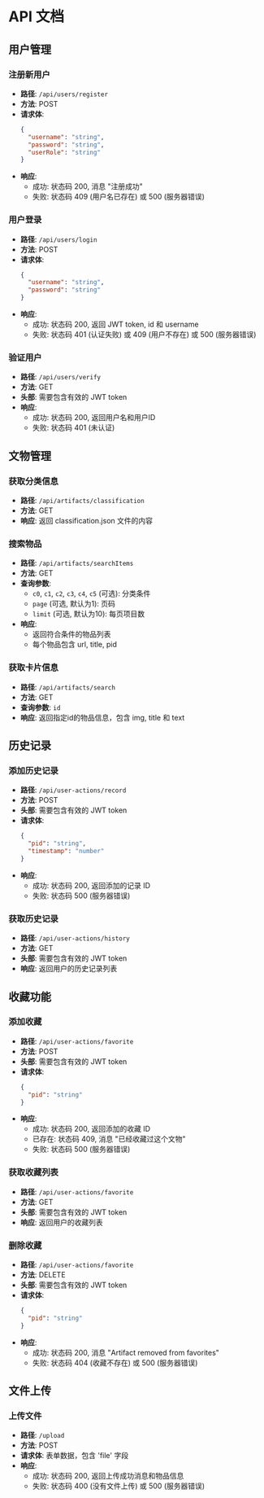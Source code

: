 # API 文档

## 用户管理

### 注册新用户
- **路径**: `/api/users/register`
- **方法**: POST
- **请求体**:
  ```json
  {
    "username": "string",
    "password": "string",
    "userRole": "string"
  }
  ```
- **响应**:
  - 成功: 状态码 200, 消息 "注册成功"
  - 失败: 状态码 409 (用户名已存在) 或 500 (服务器错误)

### 用户登录
- **路径**: `/api/users/login`
- **方法**: POST
- **请求体**:
  ```json
  {
    "username": "string",
    "password": "string"
  }
  ```
- **响应**:
  - 成功: 状态码 200, 返回 JWT token, id 和 username
  - 失败: 状态码 401 (认证失败) 或 409 (用户不存在) 或 500 (服务器错误)

### 验证用户
- **路径**: `/api/users/verify`
- **方法**: GET
- **头部**: 需要包含有效的 JWT token
- **响应**:
  - 成功: 状态码 200, 返回用户名和用户ID
  - 失败: 状态码 401 (未认证)

## 文物管理

### 获取分类信息
- **路径**: `/api/artifacts/classification`
- **方法**: GET
- **响应**: 返回 classification.json 文件的内容

### 搜索物品
- **路径**: `/api/artifacts/searchItems`
- **方法**: GET
- **查询参数**: 
  - `c0`, `c1`, `c2`, `c3`, `c4`, `c5` (可选): 分类条件
  - `page` (可选, 默认为1): 页码
  - `limit` (可选, 默认为10): 每页项目数
- **响应**: 
  - 返回符合条件的物品列表
  - 每个物品包含 url, title, pid

### 获取卡片信息
- **路径**: `/api/artifacts/search`
- **方法**: GET
- **查询参数**: `id`
- **响应**: 返回指定id的物品信息，包含 img, title 和 text

## 历史记录

### 添加历史记录
- **路径**: `/api/user-actions/record`
- **方法**: POST
- **头部**: 需要包含有效的 JWT token
- **请求体**:
  ```json
  {
    "pid": "string",
    "timestamp": "number"
  }
  ```
- **响应**:
  - 成功: 状态码 200, 返回添加的记录 ID
  - 失败: 状态码 500 (服务器错误)

### 获取历史记录
- **路径**: `/api/user-actions/history`
- **方法**: GET
- **头部**: 需要包含有效的 JWT token
- **响应**: 返回用户的历史记录列表

## 收藏功能

### 添加收藏
- **路径**: `/api/user-actions/favorite`
- **方法**: POST
- **头部**: 需要包含有效的 JWT token
- **请求体**:
  ```json
  {
    "pid": "string"
  }
  ```
- **响应**:
  - 成功: 状态码 200, 返回添加的收藏 ID
  - 已存在: 状态码 409, 消息 "已经收藏过这个文物"
  - 失败: 状态码 500 (服务器错误)

### 获取收藏列表
- **路径**: `/api/user-actions/favorite`
- **方法**: GET
- **头部**: 需要包含有效的 JWT token
- **响应**: 返回用户的收藏列表

### 删除收藏
- **路径**: `/api/user-actions/favorite`
- **方法**: DELETE
- **头部**: 需要包含有效的 JWT token
- **请求体**:
  ```json
  {
    "pid": "string"
  }
  ```
- **响应**:
  - 成功: 状态码 200, 消息 "Artifact removed from favorites"
  - 失败: 状态码 404 (收藏不存在) 或 500 (服务器错误)

## 文件上传

### 上传文件
- **路径**: `/upload`
- **方法**: POST
- **请求体**: 表单数据，包含 'file' 字段
- **响应**:
  - 成功: 状态码 200, 返回上传成功消息和物品信息
  - 失败: 状态码 400 (没有文件上传) 或 500 (服务器错误)

